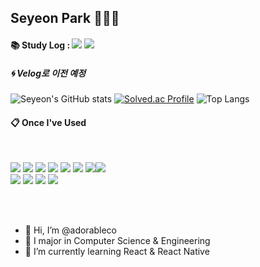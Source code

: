 ## Seyeon Park 👩🏻‍💻

####  📚 Study Log : <a href="https://goodcodebetter.tistory.com/" target="_blank"><img src="https://img.shields.io/badge/Tistory-fb6737?style=flat&logo=tistory&logoColor=ffffff"/></a> <a href="https://velog.io/@adorableco"><img src="https://img.shields.io/badge/Velog-3DDC84?style=flat-square&logo=Blogger&LogoColor=white"/></a>

##### 🌀 Velog로 이전 예정


![Seyeon's GitHub stats](https://github-readme-stats.vercel.app/api?username=adorableco&show_icons=true&theme=dracula)
[![Solved.ac Profile](http://mazassumnida.wtf/api/v2/generate_badge?boj=adorableco)](https://solved.ac/adorableco/)
![Top Langs](https://github-readme-stats.vercel.app/api/top-langs/?username=adorableco&layout=compact)


####  :clipboard: Once I've Used 
  
 <br/>
  
<img src="https://img.shields.io/badge/JAVA-007396?style=for-the-badge&logo=Java&logoColor=white"> <img src="https://img.shields.io/badge/React-61DAFB?style=for-the-badge&logo=React&logoColor=black"> <img src="https://img.shields.io/badge/Python-faf58c?style=for-the-badge&logo=Python&logoColor=3776AB">
 <img src="https://img.shields.io/badge/C++-00599C?style=for-the-badge&logo=C++&logoColor=adb5bd"> <img src="https://img.shields.io/badge/JavaScript-F7DF1E?style=for-the-badge&logo=JavaScript&logoColor=white"> <img src="https://img.shields.io/badge/Spring-6DB33F?style=for-the-badge&logo=Spring&logoColor=white"> <img src="https://img.shields.io/badge/HTML5-E34F26?style=for-the-badge&logo=HTML5&logoColor=white"><img src="https://img.shields.io/badge/CSS3-1572B6?style=for-the-badge&logo=CSS3&logoColor=white"> <br>
<img src="https://img.shields.io/badge/aws-232F3E?style=for-the-badge&logo=Amazon aws&logoColor=white">
<img src="https://img.shields.io/badge/Eclipse-2C2255?style=for-the-badge&logo=Eclipse%20IDE&logoColor=white">
<img src="https://img.shields.io/badge/github-181717?style=for-the-badge&logo=github&logoColor=white">
<img src="https://img.shields.io/badge/VSCode-007ACC?style=for-the-badge&logo=VisualStudioCode&logoColor=white">
 
   <br/>
   <br/>

- 👋 Hi, I’m @adorableco
- 👀 I major in Computer Science & Engineering
- 🌱 I’m currently learning React & React Native


<!---
adorableco/adorableco is a ✨ special ✨ repository because its `README.md` (this file) appears on your GitHub profile.
You can click the Preview link to take a look at your changes
--->

